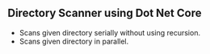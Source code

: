 ## Directory Scanner using Dot Net Core
* Scans given directory serially without using recursion.
* Scans given directory in parallel. 